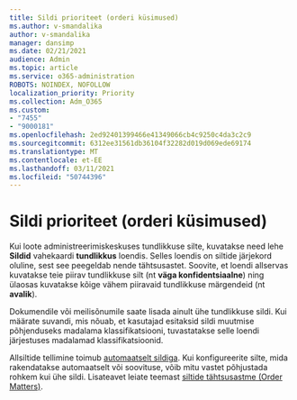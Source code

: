 ```yaml
---
title: Sildi prioriteet (orderi küsimused)
ms.author: v-smandalika
author: v-smandalika
manager: dansimp
ms.date: 02/21/2021
audience: Admin
ms.topic: article
ms.service: o365-administration
ROBOTS: NOINDEX, NOFOLLOW
localization_priority: Priority
ms.collection: Adm_O365
ms.custom:
- "7455"
- "9000181"
ms.openlocfilehash: 2ed92401399466e41349066cb4c9250c4da3c2c9
ms.sourcegitcommit: 6312ee31561db36104f32282d019d069ede69174
ms.translationtype: MT
ms.contentlocale: et-EE
ms.lasthandoff: 03/11/2021
ms.locfileid: "50744396"
---
```

# <a name="label-priority-order-matters"></a>Sildi prioriteet (orderi küsimused)

Kui loote administreerimiskeskuses tundlikkuse silte, kuvatakse need lehe **Sildid** vahekaardi **tundlikkus** loendis. Selles loendis on siltide järjekord oluline, sest see peegeldab nende tähtsusastet. Soovite, et loendi allservas kuvatakse teie piirav tundlikkuse silt (nt **väga konfidentsiaalne**) ning ülaosas kuvatakse kõige vähem piiravaid tundlikkuse märgendeid (nt **avalik**).

Dokumendile või meilisõnumile saate lisada ainult ühe tundlikkuse sildi. Kui määrate suvandi, mis nõuab, et kasutajad esitaksid sildi muutmise põhjenduseks madalama klassifikatsiooni, tuvastatakse selle loendi järjestuses madalamad klassifikatsioonid.

Allsiltide tellimine toimub [automaatselt sildiga](https://docs.microsoft.com/microsoft-365/compliance/apply-sensitivity-label-automatically). Kui konfigureerite silte, mida rakendatakse automaatselt või soovituse, võib mitu vastet põhjustada rohkem kui ühe sildi. Lisateavet leiate teemast [siltide tähtsusastme (Order Matters)](https://docs.microsoft.com/microsoft-365/compliance/sensitivity-labels).